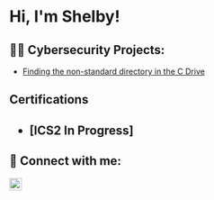 <h1>Hi, I'm Shelby!

<h2>👨‍💻 Cybersecurity Projects:</h2>

  - [Finding the non-standard directory in the C Drive](https://github.com/Shelbe33/Directory-in-C-drive)

<h2>Certifications<h2>

- [ICS2 In Progress]
  
<h2> 🤳 Connect with me:</h2>

[<img align="left" alt="JoshMadakor | LinkedIn" width="22px" src="https://cdn.jsdelivr.net/npm/simple-icons@v3/icons/linkedin.svg" />][linkedin]

[linkedin]: https://linkedin.com/in/shelby-trent30
